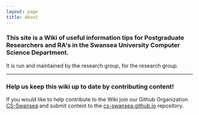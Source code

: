 ```yaml
---
layout: page
title: About
---
```


### This site is a Wiki of useful information tips for Postgraduate Researchers and RA's in the Swansea University Computer Science Department. 

It is run and maintained by the research group, for the research group. 

---

### Help us keep this wiki up to date by contributing content!

If you would like to help contribute to the Wiki join our Github Organization [CS-Swansea](https://github.com/CS-Swansea) and submit content to the [cs-swansea.github.io](https://github.com/CS-Swansea/cs-swansea.github.io) repository.

